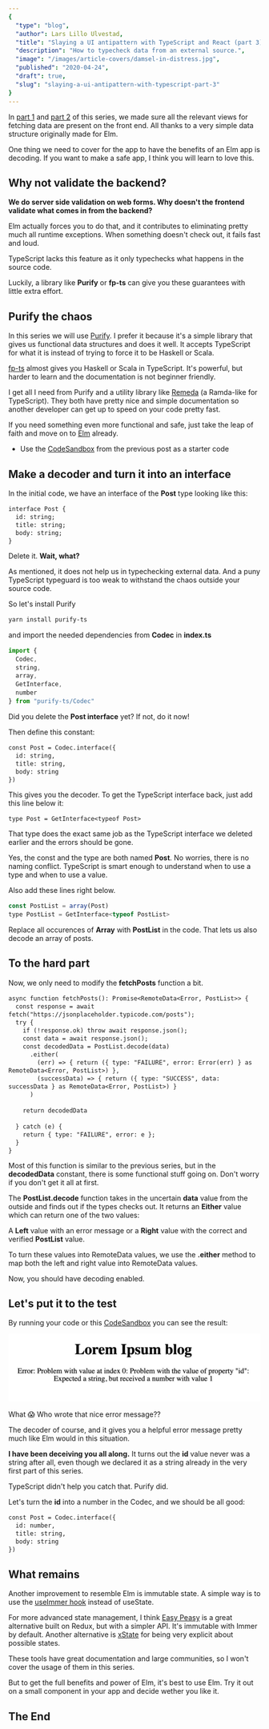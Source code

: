 ```yaml
---
{
  "type": "blog",
  "author": Lars Lillo Ulvestad,
  "title": "Slaying a UI antipattern with TypeScript and React (part 3)",
  "description": "How to typecheck data from an external source.",
  "image": "/images/article-covers/damsel-in-distress.jpg",
  "published": "2020-04-24",
  "draft": true,
  "slug": "slaying-a-ui-antipattern-with-typescript-part-3"
}
---
```


In [part 1](/blog/slaying-a-ui-antipattern-with-typescript) and [part 2](/blog/slaying-a-ui-antipattern-with-typescript-part-2) of this series, we made sure all the relevant views for fetching data are present on the front end. All thanks to a very simple data structure originally made for Elm.

One thing we need to cover for the app to have the benefits of an Elm app is decoding. If you want to make a safe app, I think you will learn to love this.

## Why not validate the backend?

**We do server side validation on web forms. Why doesn't the frontend validate what comes in from the backend?**

Elm actually forces you to do that, and it contributes to eliminating pretty much all runtime exceptions. When something doesn't check out, it fails fast and loud.

TypeScript lacks this feature as it only typechecks what happens in the source code. 

Luckily, a library like **Purify** or **fp-ts** can give you these guarantees with little extra effort.

## Purify the chaos

In this series we will use [Purify](https://gigobyte.github.io/purify/). I prefer it because it's a simple library that gives us functional data structures and does it well. It accepts TypeScript for what it is instead of trying to force it to be Haskell or Scala.

[fp-ts](https://gcanti.github.io/fp-ts/) almost gives you Haskell or Scala in TypeScript. It's powerful, but harder to learn and the documentation is not beginner friendly.

I get all I need from Purify and a utility library like [Remeda](https://github.com/remeda/remeda) (a Ramda-like for TypeScript). They both have pretty nice and simple documentation so another developer can get up to speed on your code pretty fast. 

If you need something even more functional and safe, just take the leap of faith and move on to [Elm](https://elm-lang.org/) already. 

- Use the [CodeSandbox](https://codesandbox.io/s/remotedata-with-typescript-and-react-part-2-hlu4v?file=/src/index.tsx) from the previous post as a starter code

## Make a decoder and turn it into an interface

In the initial code, we have an interface of the **Post** type looking like this:

```tsx
interface Post {
  id: string;
  title: string;
  body: string;
}
```

Delete it. **Wait, what?**

As mentioned, it does not help us in typechecking external data. And a puny TypeScript typeguard is too weak to withstand the chaos outside your source code. 


So let's install Purify

```bash
yarn install purify-ts
```

and import the needed dependencies from **Codec** in **index.ts**

```jsx
import {
  Codec,
  string,
  array,
  GetInterface,
  number
} from "purify-ts/Codec"
```

Did you delete the **Post interface** yet? If not, do it now!

Then define this constant:

```tsx
const Post = Codec.interface({
  id: string,
  title: string,
  body: string
})
```

This gives you the decoder. To get the TypeScript interface back, just add this line below it:

```tsx
type Post = GetInterface<typeof Post>
```

That type does the exact same job as the TypeScript interface we deleted earlier and the errors should be gone.

Yes, the const and the type are both named **Post**. No worries, there is no naming conflict. TypeScript is smart enough to understand when to use a type and when to use a value.

Also add these lines right below.

```jsx
const PostList = array(Post)
type PostList = GetInterface<typeof PostList>
```

Replace all occurences of **Array<Post>** with **PostList** in the code. That lets us also decode an array of posts.

## To the hard part

Now, we only need to modify the **fetchPosts** function a bit.

```tsx
async function fetchPosts(): Promise<RemoteData<Error, PostList>> {
  const response = await fetch("https://jsonplaceholder.typicode.com/posts");
  try {
    if (!response.ok) throw await response.json();
    const data = await response.json();
    const decodedData = PostList.decode(data)
      .either(
        (err) => { return ({ type: "FAILURE", error: Error(err) } as RemoteData<Error, PostList>) },
        (successData) => { return ({ type: "SUCCESS", data: successData } as RemoteData<Error, PostList>) }
      )

    return decodedData

  } catch (e) {
    return { type: "FAILURE", error: e };
  }
}
```

Most of this function is similar to the previous series, but in the **decodedData** constant, there is some functional stuff going on. Don't worry if you don't get it all at first.

The **PostList.decode** function takes in the uncertain **data** value from the outside and finds out if the types checks out. It returns an **Either** value which can return one of the two values:

A **Left** value with an error message or a **Right** value with the correct and verified **PostList** value.

To turn these values into RemoteData values, we use the **.either** method to map both the left and right value into RemoteData values.

Now, you should have decoding enabled.

## Let's put it to the test

By running your code or this [CodeSandbox](https://codesandbox.io/s/remotedata-with-typescript-and-react-part-3-9zrbd?file=/src/index.tsx) you can see the result:

![Screenshot of friendly error message](/images/archive/failing-decoder.jpg)

What 😱 Who wrote that nice error message??

The decoder of course, and it gives you a helpful error message pretty much like Elm would in this situation. 

**I have been deceiving you all along.** It turns out the **id** value never was a string after all, even though we declared it as a string already in the very first part of this series.

TypeScript didn't help you catch that. Purify did.

Let's turn the **id** into a number in the Codec, and we should be all good:

```tsx
const Post = Codec.interface({
  id: number,
  title: string,
  body: string
})
```

## What remains

Another improvement to resemble Elm is immutable state. A simple way is to use the [useImmer hook](https://github.com/immerjs/use-immer) instead of useState.

For more advanced state management, I think [Easy Peasy](https://easy-peasy.now.sh/) is a great alternative built on Redux, but with a simpler API. It's immutable with Immer by default. Another alternative is [xState](https://github.com/davidkpiano/xstate) for being very explicit about possible states.

These tools have great documentation and large communities, so I won't cover the usage of them in this series.

But to get the full benefits and power of Elm, it's best to use Elm. Try it out on a small component in your app and decide wether you like it.

## The End

